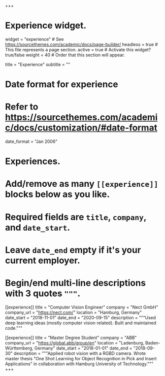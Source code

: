 +++
# Experience widget.
widget = "experience"  # See https://sourcethemes.com/academic/docs/page-builder/
headless = true  # This file represents a page section.
active = true  # Activate this widget? true/false
weight = 40  # Order that this section will appear.

title = "Experience"
subtitle = ""

# Date format for experience
#   Refer to https://sourcethemes.com/academic/docs/customization/#date-format
date_format = "Jan 2006"

# Experiences.
#   Add/remove as many `[[experience]]` blocks below as you like.
#   Required fields are `title`, `company`, and `date_start`.
#   Leave `date_end` empty if it's your current employer.
#   Begin/end multi-line descriptions with 3 quotes `"""`.

[[experience]]
  title = "Computer Vision Engineer"
  company = "Nect GmbH"
  company_url = "https://nect.com/"
  location = "Hamburg, Germany"
  date_start = "2018-11-01"
  date_end = "2020-09-15"
  description = """Used deep learning ideas (mostly computer vision related). Built and maintained code."""


[[experience]]
  title = "Master Degree Student"
  company = "ABB"
  company_url = "https://global.abb/group/en"
  location = "Ladenburg, Baden-Württemberg, Germany"
  date_start = "2018-01-01"
  date_end = "2018-09-30"
  description = """Applied robot vision with a RGBD camera. Wrote master thesis "One Shot Learning for Object Recognition in Pick and Insert Applications" in collaboration with Hamburg University of Technology."""
+++
